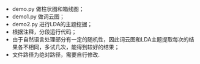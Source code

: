 * demo.py 做柱状图和箱线图；
* demo1.py 做词云图；
* demo2.py 进行LDA的主题挖掘；
* 根据注释，分段运行代码；
* 由于自然语言处理部分有一定的随机性，因此词云图和LDA主题提取每次的结果各不相同，多试几次，能得到较好的结果；
* 文件路径为绝对路径，需要自行修改.
